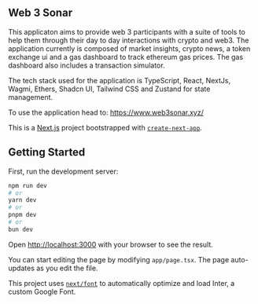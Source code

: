 ## Web 3 Sonar

This applicaton aims to provide web 3 participants with a suite of tools to help them through their day to day interactions with crypto and web3. The application currently is composed of market insights, crypto news, a token exchange ui and a gas dashboard to track ethereum gas prices. The gas dashboard also includes a transaction simulator.

The tech stack used for the application is TypeScript, React, NextJs, Wagmi, Ethers, Shadcn UI, Tailwind CSS and Zustand for state management.

To use the application head to: https://www.web3sonar.xyz/

This is a [Next.js](https://nextjs.org/) project bootstrapped with [`create-next-app`](https://github.com/vercel/next.js/tree/canary/packages/create-next-app).

## Getting Started

First, run the development server:

```bash
npm run dev
# or
yarn dev
# or
pnpm dev
# or
bun dev
```

Open [http://localhost:3000](http://localhost:3000) with your browser to see the result.

You can start editing the page by modifying `app/page.tsx`. The page auto-updates as you edit the file.

This project uses [`next/font`](https://nextjs.org/docs/basic-features/font-optimization) to automatically optimize and load Inter, a custom Google Font.

